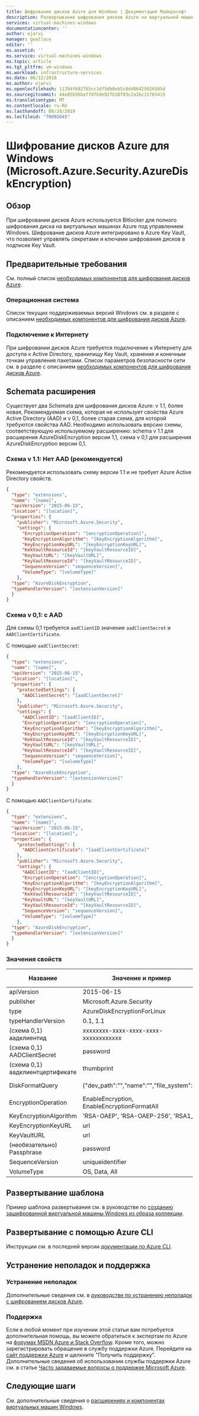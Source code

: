 ```yaml
---
title: Шифрование дисков Azure для Windows | Документация Майкрософт
description: Развертывание шифрования дисков Azure на виртуальной машине Windows с помощью расширения виртуальной машины.
services: virtual-machines-windows
documentationcenter: ''
author: ejarvi
manager: gwallace
editor: ''
ms.assetid: ''
ms.service: virtual-machines-windows
ms.topic: article
ms.tgt_pltfrm: vm-windows
ms.workload: infrastructure-services
ms.date: 06/12/2018
ms.author: ejarvi
ms.openlocfilehash: 11394f692765cc1df5db0eb5c0dd06425026505d
ms.sourcegitcommit: 44e85b95baf7dfb9e92fb38f03c2a1bc31765415
ms.translationtype: MT
ms.contentlocale: ru-RU
ms.lasthandoff: 08/28/2019
ms.locfileid: "70092645"
---
```

# <a name="azure-disk-encryption-for-windows-microsoftazuresecurityazurediskencryption"></a>Шифрование дисков Azure для Windows (Microsoft.Azure.Security.AzureDiskEncryption)

## <a name="overview"></a>Обзор

При шифровании дисков Azure используется Bitlocker для полного шифрования диска на виртуальных машинах Azure под управлением Windows.  Шифрование дисков Azure интегрировано в Azure Key Vault, что позволяет управлять секретами и ключами шифрования дисков в подписке Key Vault. 

## <a name="prerequisites"></a>Предварительные требования

См. полный список [необходимых компонентов для шифрования дисков Azure](
../../security/azure-security-disk-encryption-prerequisites.md).

### <a name="operating-system"></a>Операционная система

Список текущих поддерживаемых версий Windows см. в разделе с описанием [необходимых компонентов для шифрования дисков Azure](../../security/azure-security-disk-encryption-prerequisites.md).

### <a name="internet-connectivity"></a>Подключение к Интернету

При шифровании дисков Azure требуется подключение к Интернету для доступа к Active Directory, хранилищу Key Vault, хранения и конечным точкам управления пакетами.  Список параметров безопасности сети см. в разделе с описанием [необходимых компонентов для шифрования дисков Azure](
../../security/azure-security-disk-encryption-prerequisites.md).

## <a name="extension-schemata"></a>Schemata расширения

Существует два Schemata для шифрования дисков Azure: v 1.1, более новая, Рекомендуемая схема, которая не использует свойства Azure Active Directory (AAD) и v 0,1, более старая схема, для которой требуются свойства AAD. Необходимо использовать версию схемы, соответствующую используемому расширению: schema v 1.1 для расширения AzureDiskEncryption версии 1,1, схема v 0,1 для расширения AzureDiskEncryption версии 0,1.

### <a name="schema-v11-no-aad-recommended"></a>Схема v 1.1: Нет AAD (рекомендуется)

Рекомендуется использовать схему версии 1.1 и не требует Azure Active Directory свойств.

```json
{
  "type": "extensions",
  "name": "[name]",
  "apiVersion": "2015-06-15",
  "location": "[location]",
  "properties": {
    "publisher": "Microsoft.Azure.Security",
    "settings": {
      "EncryptionOperation": "[encryptionOperation]",
      "KeyEncryptionAlgorithm": "[keyEncryptionAlgorithm]",
      "KeyEncryptionKeyURL": "[keyEncryptionKeyURL]",
      "KekVaultResourceId": "[keyVaultResourceID]",
      "KeyVaultURL": "[keyVaultURL]",
      "KeyVaultResourceId": "[keyVaultResourceID]",
      "SequenceVersion": "sequenceVersion]",
      "VolumeType": "[volumeType]"
    },
  "type": "AzureDiskEncryption",
  "typeHandlerVersion": "[extensionVersion]"
  }
}
```


### <a name="schema-v01-with-aad"></a>Схема v 0,1: с AAD 

Для схемы 0,1 требуется `aadClientID` значение `aadClientSecret` и `AADClientCertificate`.

С помощью `aadClientSecret`:

```json
{
  "type": "extensions",
  "name": "[name]",
  "apiVersion": "2015-06-15",
  "location": "[location]",
  "properties": {
    "protectedSettings": {
      "AADClientSecret": "[aadClientSecret]"
    },    
    "publisher": "Microsoft.Azure.Security",
    "settings": {
      "AADClientID": "[aadClientID]",
      "EncryptionOperation": "[encryptionOperation]",
      "KeyEncryptionAlgorithm": "[keyEncryptionAlgorithm]",
      "KeyEncryptionKeyURL": "[keyEncryptionKeyURL]",
      "KekVaultResourceId": "[keyVaultResourceID]",
      "KeyVaultURL": "[keyVaultURL]",
      "KeyVaultResourceId": "[keyVaultResourceID]",
      "SequenceVersion": "sequenceVersion]",
      "VolumeType": "[volumeType]"
    },
  "type": "AzureDiskEncryption",
  "typeHandlerVersion": "[extensionVersion]"
  }
}
```

С помощью `AADClientCertificate`:

```json
{
  "type": "extensions",
  "name": "[name]",
  "apiVersion": "2015-06-15",
  "location": "[location]",
  "properties": {
    "protectedSettings": {
      "AADClientCertificate": "[aadClientCertificate]"
    },    
    "publisher": "Microsoft.Azure.Security",
    "settings": {
      "AADClientID": "[aadClientID]",
      "EncryptionOperation": "[encryptionOperation]",
      "KeyEncryptionAlgorithm": "[keyEncryptionAlgorithm]",
      "KeyEncryptionKeyURL": "[keyEncryptionKeyURL]",
      "KekVaultResourceId": "[keyVaultResourceID]",
      "KeyVaultURL": "[keyVaultURL]",
      "KeyVaultResourceId": "[keyVaultResourceID]",
      "SequenceVersion": "sequenceVersion]",
      "VolumeType": "[volumeType]"
    },
  "type": "AzureDiskEncryption",
  "typeHandlerVersion": "[extensionVersion]"
  }
}
```


### <a name="property-values"></a>Значения свойств

| Название | Значение и пример | Тип данных |
| ---- | ---- | ---- |
| apiVersion | 2015-06-15 | date |
| publisher | Microsoft.Azure.Security | string |
| type | AzureDiskEncryptionForLinux | string |
| typeHandlerVersion | 0.1, 1.1 | int |
| (схема 0,1) аадклиентид | xxxxxxxx-xxxx-xxxx-xxxx-xxxxxxxxxxxx | GUID | 
| (схема 0,1) AADClientSecret | password | string |
| (схема 0,1) аадклиентцертификате | thumbprint | string |
| DiskFormatQuery | {"dev_path":"","name":"","file_system":""} | Словарь JSON |
| EncryptionOperation | EnableEncryption, EnableEncryptionFormatAll | string | 
| KeyEncryptionAlgorithm | 'RSA-OAEP', 'RSA-OAEP-256', 'RSA1_5' | string |
| KeyEncryptionKeyURL | url | string |
| KeyVaultURL | url | string |
| (необязательно) Passphrase | password | string | 
| SequenceVersion | uniqueidentifier | string |
| VolumeType | OS, Data, All | string |

## <a name="template-deployment"></a>Развертывание шаблона
Пример шаблона развертывания см. в руководстве по [созданию зашифрованной виртуальной машины Windows из образа коллекции](https://github.com/Azure/azure-quickstart-templates/tree/master/201-encrypt-create-new-vm-gallery-image).

## <a name="azure-cli-deployment"></a>Развертывание с помощью Azure CLI

Инструкции см. в последней версии [документации по Azure CLI](/cli/azure/vm/encryption?view=azure-cli-latest). 

## <a name="troubleshoot-and-support"></a>Устранение неполадок и поддержка

### <a name="troubleshoot"></a>Устранение неполадок

Дополнительные сведения см. в [руководстве по устранению неполадок с шифрованием дисков Azure](../../security/azure-security-disk-encryption-tsg.md).

### <a name="support"></a>Поддержка

Если в любой момент при изучении этой статьи вам потребуется дополнительная помощь, вы можете обратиться к экспертам по Azure на [форумах MSDN Azure и Stack Overflow](https://azure.microsoft.com/support/community/). Кроме того, можно зарегистрировать обращение в службу поддержки Azure. Перейдите на [сайт поддержки Azure](https://azure.microsoft.com/support/options/) и щелкните "Получить поддержку". Дополнительные сведения об использовании службы поддержки Azure см. в статье [Часто задаваемые вопросы о поддержке Microsoft Azure](https://azure.microsoft.com/support/faq/).

## <a name="next-steps"></a>Следующие шаги
См. дополнительные сведения о [расширениях и компонентах виртуальных машин Windows](features-windows.md).
